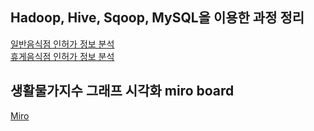 ## Hadoop, Hive, Sqoop, MySQL을 이용한 과정 정리
[일반음식점 인허가 정보 분석](https://nymagicshop16.tistory.com/41) <br/>
[휴게음식점 인허가 정보 분석](https://yrlibrary.tistory.com/33)

## 생활물가지수 그래프 시각화 miro board
[Miro](https://miro.com/app/board/uXjVNhY0cPQ=/)
